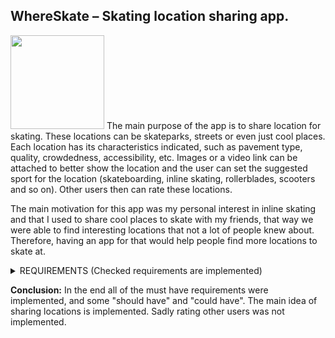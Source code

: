 ## **WhereSkate** – Skating location sharing app.
<img src="https://drive.google.com/uc?export=view&id=1YkobwARZrUaJE1xlqCP8ssGGRPQX3t6o" height="150">
The main purpose of the app is to share location for skating. These locations can be skateparks, streets or even just cool places. Each location has its characteristics indicated, such as pavement type, quality, crowdedness, accessibility, etc. Images or a video link can be attached to better show the location and the user can set the suggested sport for the location (skateboarding, inline skating, rollerblades, scooters and so on). Other users then can rate these locations.

The main motivation for this app was my personal interest in inline skating and that I used to share cool places to skate with my friends, that way we were able to find interesting locations that not a lot of people knew about. Therefore, having an app for that would help people find more locations to skate at.

<details>
<summary>REQUIREMENTS (Checked requirements are implemented) </summary>
<br>
  
**Must Have:**

- [x] As a user, I want to be able to add skating locations on a map.
- [x] As a user, I want to be able to see other user&#39;s added locations.
- [x] As a user, I want to be able to edit or delete my locations.

**Should have:**

- [x] As a user, I want to be able to add characteristics to my locations.
- [ ] As a user, I want to be able to rate other user&#39;s locations.
- [ ] As a user, I want to be able to share a location on other apps.
- [x]	As a user, I want to be able to use google maps to navigate to the location.
- [ ] As a user, I want to be able to sort locations by type of sport and/or location type, user.

**Could have:**

- [x] As a user, I want to be able to add images and a video link for the locations.
- [x] As a user, I want to be able to set my profile picture, username, and other info. (Partially)
- [x] As a user, I want to be able to see my profile statistics, such as average location rating. (Partially)
- [ ] As a user, I want to receive notification when a new location has been added in my local area.
- [ ] As a user, I want to be able to comment on other user’s shared locations.

**Won&#39;t have:**

- [ ] As a user, I want to be able to create routes.
- [ ] As a user, I want to be able to import locations from other apps.
</details>

  **Conclusion:**
  In the end all of the must have requirements were implemented, and some "should have" and "could have". The main idea of sharing locations is implemented. Sadly rating other users was not implemented.
